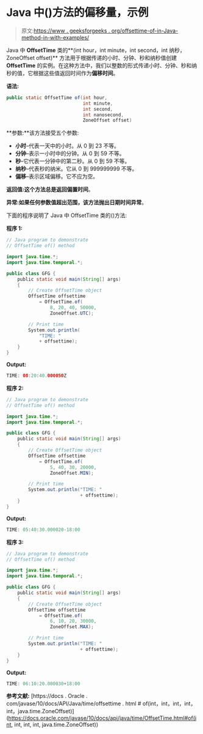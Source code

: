 # Java 中()方法的偏移量，示例

> 原文:[https://www . geeksforgeeks . org/offsettime-of-in-Java-method-in-with-examples/](https://www.geeksforgeeks.org/offsettime-of-method-in-java-with-examples/)

Java 中 **OffsetTime** 类的**(int hour，int minute，int second，int 纳秒，ZoneOffset offset)** 方法用于根据传递的小时、分钟、秒和纳秒值创建 **OffsetTime** 的实例。在这种方法中，我们以整数的形式传递小时、分钟、秒和纳秒的值，它根据这些值返回时间作为**偏移时间**。

**语法:**

```java
public static OffsetTime of(int hour,
                            int minute,
                            int second,
                            int nanosecond,
                            ZoneOffset offset)

```

**参数:**该方法接受五个参数:

*   **小时**–代表一天中的小时。从 0 到 23 不等。
*   **分钟**–表示一小时中的分钟。从 0 到 59 不等。
*   **秒**–它代表一分钟中的第二秒。从 0 到 59 不等。
*   **纳秒**–代表秒的纳米。它从 0 到 999999999 不等。
*   **偏移**–表示区域偏移。它不应为空。

**返回值:**这个方法总是返回**偏置时间**。

**异常:**如果任何参数值超出范围，该方法抛出**日期时间异常**。

下面的程序说明了 Java 中 OffsetTime 类的()方法:

**程序 1:**

```java
// Java program to demonstrate
// OffsetTime of() method

import java.time.*;
import java.time.temporal.*;

public class GFG {
    public static void main(String[] args)
    {
        // Create OffsetTime object
        OffsetTime offsettime
            = OffsetTime.of(
                8, 20, 40, 50000,
                ZoneOffset.UTC);

        // Print time
        System.out.println(
            "TIME: "
            + offsettime);
    }
}
```

**Output:**

```java
TIME: 08:20:40.000050Z

```

**程序 2:**

```java
// Java program to demonstrate
// OffsetTime of() method

import java.time.*;
import java.time.temporal.*;

public class GFG {
    public static void main(String[] args)
    {
        // Create OffsetTime object
        OffsetTime offsettime
            = OffsetTime.of(
                5, 40, 30, 20000,
                ZoneOffset.MIN);

        // Print time
        System.out.println("TIME: "
                           + offsettime);
    }
}
```

**Output:**

```java
TIME: 05:40:30.000020-18:00

```

**程序 3:**

```java
// Java program to demonstrate
// OffsetTime of() method

import java.time.*;
import java.time.temporal.*;

public class GFG {
    public static void main(String[] args)
    {
        // Create OffsetTime object
        OffsetTime offsettime
            = OffsetTime.of(
                6, 10, 20, 30000,
                ZoneOffset.MAX);

        // Print time
        System.out.println("TIME: "
                           + offsettime);
    }
}
```

**Output:**

```java
TIME: 06:10:20.000030+18:00

```

**参考文献:**
[https://docs . Oracle . com/javase/10/docs/API/Java/time/offsettime . html # of(int，int，int，int，int，java.time.ZoneOffset)](https://docs.oracle.com/javase/10/docs/api/java/time/OffsetTime.html#of(int, int, int, int, java.time.ZoneOffset))